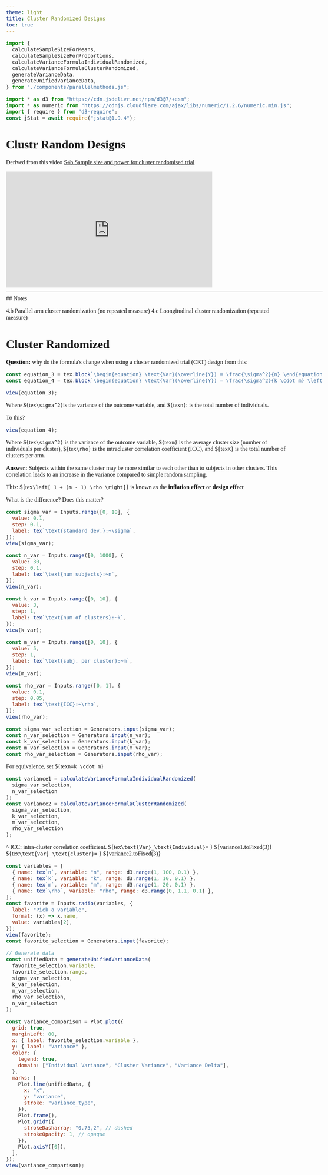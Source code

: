 ```yaml
---
theme: light
title: Cluster Randomized Designs
toc: true
---
```


```js
import {
  calculateSampleSizeForMeans,
  calculateSampleSizeForProportions,
  calculateVarianceFormulaIndividualRandomized,
  calculateVarianceFormulaClusterRandomized,
  generateVarianceData,
  generateUnifiedVarianceData,
} from "./components/parallelmethods.js";
```

```js
import * as d3 from "https://cdn.jsdelivr.net/npm/d3@7/+esm";
import * as numeric from "https://cdnjs.cloudflare.com/ajax/libs/numeric/1.2.6/numeric.min.js";
import { require } from "d3-require";
const jStat = await require("jstat@1.9.4");
```

<style>
      body {
      font: 13.5px/1.5 var(--serif);
      margin: 0;
      max-width: 90%;
      }

      table {
          border-collapse: collapse;
          table-layout:fixed;
          width: 100%;
          height: 20%;
          font: 13.5px/1.5 var(--serif);

      }
      th {
          font: 13.5px/1.5 var(--serif);
          font-weight: bold;
          border-top: 1px solid black;
          border-bottom: 1px solid black;
    }
    tr:last-child td {
        /* font-weight: bold; */
        border-bottom: 1px solid black;
        /* background-color: lightyellow; */
    }
    /* tr:nth-last-child(2) {
        border-bottom: 1px dashed black;
    } */
    td, th {
        text-align: left;
        border-collapse: collapse;
        padding:2px;
        font-size:0.8em;
    }

    .horizontal-line {
    border-top: 0.5px solid #d3d3d3; /* Creates a thin gray line */
    width: 100%; /* Spans the width of the container/page */
    margin-top:10px;
    margin-bottom:10px
    }

    .katex { font-size: 1em; }

      p { max-width: 90% }


</style>

<script src="https://cdnjs.cloudflare.com/ajax/libs/mathjs/9.4.2/math.min.js"> </script>

# Clustr Random Designs

Derived from this video [S4b Sample size and power for cluster randomised trial](https://www.youtube.com/watch?v=JOtwZyaJZpk)

<iframe width="560" height="315" src="https://www.youtube.com/embed/JOtwZyaJZpk" frameborder="0" allow="accelerometer; autoplay; encrypted-media; gyroscope; picture-in-picture" allowfullscreen></iframe>

<div class = "horizontal-line"></div>
## Notes

4.b Parallel arm cluster randomization (no repeated measure)
4.c Loongitudinal cluster randomization (repeated measure)

# Cluster Randomized

**Question:** why do the formula's change when using a cluster randomized trial (CRT) design from this:

```js
const equation_3 = tex.block`\begin{equation} \text{Var}(\overline{Y}) = \frac{\sigma^2}{n} \end{equation}`;
const equation_4 = tex.block`\begin{equation} \text{Var}(\overline{Y}) = \frac{\sigma^2}{k \cdot m} \left[ 1 + (m - 1) \cdot \rho \right] \end{equation}`;
```

```js
view(equation_3);
```

Where ${tex`\sigma^2`}is the variance of the outcome variable, and ${tex`n`}: is the total number of individuals.

To this?

```js
view(equation_4);
```

Where ${tex`\sigma^2`} is the variance of the outcome variable, ${tex`m`} is the average cluster size (number of individuals per cluster), ${tex`\rho`} is the intracluster correlation coefficient (ICC), and ${tex`K`} is the total number of clusters per arm.

**Answer:** Subjects within the same cluster may be more similar to each other than to subjects in other clusters. This correlation leads to an increase in the variance compared to simple random sampling.

This: ${tex`\left[ 1 + (m - 1) \rho \right]`} is known as the **inflation effect** or **design effect**

What is the difference? Does this matter?

```js
const sigma_var = Inputs.range([0, 10], {
  value: 0.1,
  step: 0.1,
  label: tex`\text{standard dev.}:~\sigma`,
});
view(sigma_var);

const n_var = Inputs.range([0, 1000], {
  value: 30,
  step: 0.1,
  label: tex`\text{num subjects}:~n`,
});
view(n_var);

const k_var = Inputs.range([0, 10], {
  value: 3,
  step: 1,
  label: tex`\text{num of clusters}:~k`,
});
view(k_var);

const m_var = Inputs.range([0, 10], {
  value: 5,
  step: 1,
  label: tex`\text{subj. per cluster}:~m`,
});
view(m_var);

const rho_var = Inputs.range([0, 1], {
  value: 0.1,
  step: 0.05,
  label: tex`\text{ICC}:~\rho`,
});
view(rho_var);
```

```js
const sigma_var_selection = Generators.input(sigma_var);
const n_var_selection = Generators.input(n_var);
const k_var_selection = Generators.input(k_var);
const m_var_selection = Generators.input(m_var);
const rho_var_selection = Generators.input(rho_var);
```

For equivalence, set ${tex`n=k \cdot m`}

```js
const variance1 = calculateVarianceFormulaIndividualRandomized(
  sigma_var_selection,
  n_var_selection
);
const variance2 = calculateVarianceFormulaClusterRandomized(
  sigma_var_selection,
  k_var_selection,
  m_var_selection,
  rho_var_selection
);
```

^ ICC: intra-cluster correlation coefficient.
${tex`\text{Var}_\text{Individual}=` } ${variance1.toFixed(3)}
${tex`\text{Var}_\text{cluster}=` } ${variance2.toFixed(3)}

```js
const variables = [
  { name: tex`n`, variable: "n", range: d3.range(1, 100, 0.1) },
  { name: tex`k`, variable: "k", range: d3.range(1, 10, 0.1) },
  { name: tex`m`, variable: "m", range: d3.range(1, 20, 0.1) },
  { name: tex`\rho`, variable: "rho", range: d3.range(0, 1.1, 0.1) },
];
const favorite = Inputs.radio(variables, {
  label: "Pick a variable",
  format: (x) => x.name,
  value: variables[2],
});
view(favorite);
const favorite_selection = Generators.input(favorite);
```

```js
// Generate data
const unifiedData = generateUnifiedVarianceData(
  favorite_selection.variable,
  favorite_selection.range,
  sigma_var_selection,
  k_var_selection,
  m_var_selection,
  rho_var_selection,
  n_var_selection
);
```

```js
const variance_comparison = Plot.plot({
  grid: true,
  marginLeft: 80,
  x: { label: favorite_selection.variable },
  y: { label: "Variance" },
  color: {
    legend: true,
    domain: ["Individual Variance", "Cluster Variance", "Variance Delta"],
  },
  marks: [
    Plot.line(unifiedData, {
      x: "x",
      y: "variance",
      stroke: "variance_type",
    }),
    Plot.frame(),
    Plot.gridY({
      strokeDasharray: "0.75,2", // dashed
      strokeOpacity: 1, // opaque
    }),
    Plot.axisY([0]),
  ],
});
view(variance_comparison);
```
